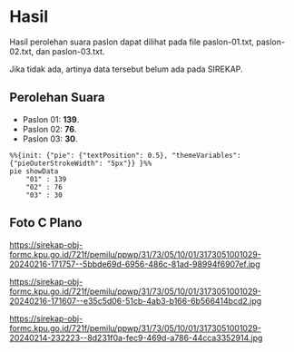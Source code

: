 # Hasil

Hasil perolehan suara paslon dapat dilihat pada file paslon-01.txt, paslon-02.txt, dan paslon-03.txt.

Jika tidak ada, artinya data tersebut belum ada pada SIREKAP.

## Perolehan Suara

 * Paslon 01: **139**.
 * Paslon 02: **76**.
 * Paslon 03: **30**.

```mermaid
%%{init: {"pie": {"textPosition": 0.5}, "themeVariables": {"pieOuterStrokeWidth": "5px"}} }%%
pie showData
    "01" : 139
    "02" : 76
    "03" : 30
```
## Foto C Plano

https://sirekap-obj-formc.kpu.go.id/721f/pemilu/ppwp/31/73/05/10/01/3173051001029-20240216-171757--5bbde69d-6956-486c-81ad-98994f6907ef.jpg

https://sirekap-obj-formc.kpu.go.id/721f/pemilu/ppwp/31/73/05/10/01/3173051001029-20240216-171607--e35c5d06-51cb-4ab3-b166-6b566414bcd2.jpg

https://sirekap-obj-formc.kpu.go.id/721f/pemilu/ppwp/31/73/05/10/01/3173051001029-20240214-232223--8d231f0a-fec9-469d-a786-44cca3352914.jpg
